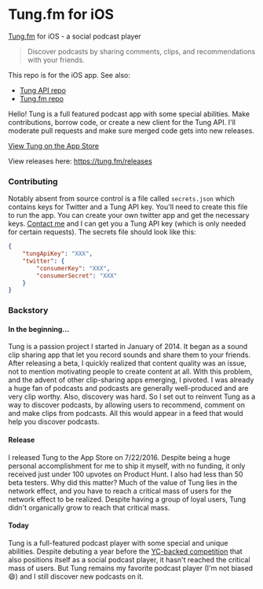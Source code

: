 # Tung.fm for iOS
[Tung.fm](https://tung.fm) for iOS - a social podcast player

> Discover podcasts by sharing comments, clips, and recommendations with your friends.

This repo is for the iOS app. See also:
- [Tung API repo](https://github.com/inorganik/Tung-API)
- [Tung.fm repo](https://github.com/inorganik/tung.fm)

Hello! Tung is a full featured podcast app with some special abilities. Make contributions, borrow code, or create a new client for the Tung API. I'll moderate pull requests and make sure merged code gets into new releases.

[View Tung on the App Store](https://itunes.apple.com/us/app/tung.fm/id932939338)

View releases here: https://tung.fm/releases

### Contributing

Notably absent from source control is a file called `secrets.json` which contains keys for Twitter and a Tung API key. You'll need to create this file to run the app. You can create your own twitter app and get the necessary keys. [Contact me](jamie.perkins@gmail.com) and I can get you a Tung API key (which is only needed for certain requests). The secrets file should look like this:

```json
{
    "tungApiKey": "XXX",
    "twitter": {
        "consumerKey": "XXX",
        "consumerSecret": "XXX"
    }
}
```

### Backstory

#### In the beginning...
Tung is a passion project I started in January of 2014. It began as a sound clip sharing app that let you record sounds and share them to your friends. After releasing a beta, I quickly realized that content quality was an issue, not to mention motivating people to create content at all. With this problem, and the advent of other clip-sharing apps emerging, I pivoted. I was already a huge fan of podcasts and podcasts are generally well-produced and are very clip worthy. Also, discovery was hard. So I set out to reinvent Tung as a way to discover podcasts, by allowing users to recommend, comment on and make clips from podcasts. All this would appear in a feed that would help you discover podcasts.

#### Release 
I released Tung to the App Store on 7/22/2016. Despite being a huge personal accomplishment for me to ship it myself, with no funding, it only received just under 100 upvotes on Product Hunt. I also had less than 50 beta testers. Why did this matter? Much of the value of Tung lies in the network effect, and you have to reach a critical mass of users for the network effect to be realized. Despite having a group of loyal users, Tung didn't organically grow to reach that critical mass.

#### Today
Tung is a full-featured podcast player with some special and unique abilities. Despite debuting a year before the [YC-backed competition](https://breaker.audio/) that also positions itself as a social podcast player, it hasn't reached the critical mass of users. But Tung remains my favorite podcast player (I'm not biased 😄) and I still discover new podcasts on it. 
